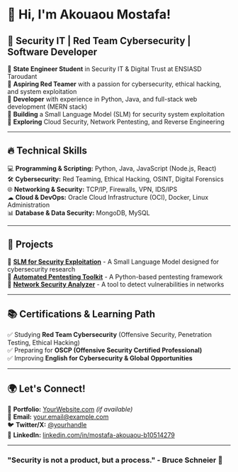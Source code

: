 # 👋 Hi, I'm Akouaou Mostafa!  
## 🚀 Security IT | Red Team Cybersecurity | Software Developer  

🔹 **State Engineer Student** in Security IT & Digital Trust at ENSIASD Taroudant  
🔹 **Aspiring Red Teamer** with a passion for cybersecurity, ethical hacking, and system exploitation  
🔹 **Developer** with experience in Python, Java, and full-stack web development (MERN stack)  
🔹 **Building** a Small Language Model (SLM) for security system exploitation  
🔹 **Exploring** Cloud Security, Network Pentesting, and Reverse Engineering  

---

## 🔥 **Technical Skills**  
💻 **Programming & Scripting:** Python, Java, JavaScript (Node.js, React)  
🛠 **Cybersecurity:** Red Teaming, Ethical Hacking, OSINT, Digital Forensics  
🌐 **Networking & Security:** TCP/IP, Firewalls, VPN, IDS/IPS  
☁ **Cloud & DevOps:** Oracle Cloud Infrastructure (OCI), Docker, Linux Administration  
📊 **Database & Data Security:** MongoDB, MySQL  

---

## 📂 **Projects**  
🚀 **[SLM for Security Exploitation](https://github.com/your-repo)** - A Small Language Model designed for cybersecurity research  
🔐 **[Automated Pentesting Toolkit](https://github.com/your-repo)** - A Python-based pentesting framework  
📡 **[Network Security Analyzer](https://github.com/your-repo)** - A tool to detect vulnerabilities in networks  

---

## 📚 **Certifications & Learning Path**  
✅ Studying **Red Team Cybersecurity** (Offensive Security, Penetration Testing, Ethical Hacking)  
✅ Preparing for **OSCP (Offensive Security Certified Professional)**  
✅ Improving **English for Cybersecurity & Global Opportunities**  

---

## 🌍 **Let's Connect!**  
💼 **Portfolio:** [YourWebsite.com](https://yourwebsite.com) *(if available)*  
📧 **Email:** your.email@example.com  
🐦 **Twitter/X:** [@yourhandle](https://twitter.com/yourhandle)  
🔗 **LinkedIn:** [linkedin.com/in/mostafa-akouaou-b10514279](www.linkedin.com/in/mostafa-akouaou-b10514279)  

---

### **"Security is not a product, but a process." - Bruce Schneier** 🔐  
